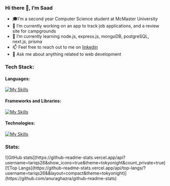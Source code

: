 ### Hi there 👋, I’m Saad
- 🎓I’m a second year Computer Science student at McMaster University
- 🔭 I’m currently working on an app to track job applications, and a review site for campgrounds
- 🌱 I’m currently learning node.js, express.js, mongoDB, postgreSQL, next.js, prisma
- 📫 Feel free to reach out to me on [linkedin](https://www.linkedin.com/in/saad-tariq-cs/)
- 💬 Ask me about anything related to web development

### Tech Stack:

#### Languages:
[![My Skills](https://skillicons.dev/icons?i=js,ts,python,java,c,bash&theme=dark)](https://skillicons.dev)

#### Frameworks and Libraries:
[![My Skills](https://skillicons.dev/icons?i=react,next,redux,nodejs,express&theme=dark)](https://skillicons.dev)

#### Technologies:
[![My Skills](https://skillicons.dev/icons?i=git,mongodb,postgresql,prisma,vscode,linux&theme=dark)](https://skillicons.dev)

### Stats:
<div style="display:flex;align-items:center">
![GitHub stats](https://github-readme-stats.vercel.app/api?username=tariqs26&show_icons=true&theme=tokyonight&count_private=true)
[![Top Langs](https://github-readme-stats.vercel.app/api/top-langs/?username=tariqs26&&layout=compact&theme=tokyonight)](https://github.com/anuraghazra/github-readme-stats)
</div>
<!--
- 👯 I’m looking to collaborate on ...
- ⚡ Fun fact: ...
- https://github.com/tandpfun/skill-icons
-->
